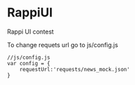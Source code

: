 # RappiUI
Rappi UI contest

To change requets url go to js/config.js

```
//js/config.js
var config = {
    requestUrl:'requests/news_mock.json'
}
```
